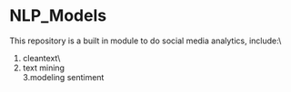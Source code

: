# NLP_Models

This repository is a built in module to do social media analytics, include:\
1. cleantext\
2. text mining\
3.modeling sentiment
